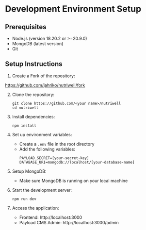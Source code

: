 # Development Environment Setup

## Prerequisites

- Node.js (version 18.20.2 or >=20.9.0)
- MongoDB (latest version)
- Git

## Setup Instructions

1. Create a Fork of the repository:

https://github.com/jahriko/nutriwell/fork

2. Clone the repository:

   ```
   git clone https://github.com/<your name>/nutriwell
   cd nutriwell
   ```

3. Install dependencies:

   ```
   npm install
   ```

4. Set up environment variables:

   - Create a `.env` file in the root directory
   - Add the following variables:
     ```
     PAYLOAD_SECRET=[your-secret-key]
     DATABASE_URI=mongodb://localhost/[your-database-name]
     ```

5. Setup MongoDB:

   - Make sure MongoDB is running on your local machine

6. Start the development server:

   ```
   npm run dev
   ```

7. Access the application:
   - Frontend: http://localhost:3000
   - Payload CMS Admin: http://localhost:3000/admin

